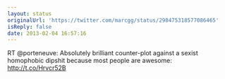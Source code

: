 ```yaml
---
layout: status
originalUrl: 'https://twitter.com/marcgg/status/298475318577086465'
isReply: false
date: 2013-02-04 16:57:16
---
```


RT @porteneuve: Absolutely brilliant counter-plot against a sexist homophobic dipshit because most people are awesome: http://t.co/Hrvcr52B
